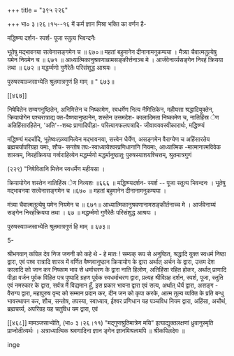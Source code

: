 +++
title = "३९५ २२६"

+++
भा० ३।२६।१५--१६ में कर्म ज्ञान मिश्रा भक्ति का वर्णन है- 



मद्धिष्ण्य दर्शन- स्पर्श- पूजा स्तुत्य भिवन्दनैः 

भूतेषु मद्भावनया सत्वेनासङ्गमेन च ॥ ६७०॥ महतां बहुमानेन दीनानामनुकम्पया । मैत्र्या चैवात्मतुल्येषु यमेन नियमेन च ॥ ६७१ ॥ आध्यात्मिकानुश्रवणान्नामसङ्कीर्त्तनाञ्च मे । आर्जवेनार्य्यसङ्गेन निरहं क्रियया तथा ॥ ६७२ ॥ मद्धर्म्मणो गुणैरेतैः परिसंशुद्ध आश्रयः । 

पुरुषस्याञ्जसाभ्येति श्रुतमात्रगुणं हि माम् ॥ " ६७३॥ 

[[४६७]]

निषेवितेन सम्यगनुष्ठितेन, अनिमित्तेन च निष्कामेण, स्वधर्मेण नित्य नैमित्तिकेन, महीयसा श्रद्धादियुक्तेन, क्रियायोगेन पश्चरात्राद्य क्त-वैष्णवानुष्ठानेन, शस्तेन उत्तमदेश- कालादिमता निष्कामेण च, नातिहिंस्र ेण अतिहिंसारहितेन, 'अति'--शब्दः प्राणादिपीड़ा- परित्यागफलपत्रादि- जीवावयवस्वीकारार्थः, मद्धिष्ण्यं 

मद्धिष्ण्यं मदर्चादि, भूतेष्वःतय्र्य्यामित्वेन मद्भावनया, सत्त्वेन धैर्येण, असङ्गमेन वैराग्येण च अहिंसारतेय ब्रह्मचर्यापरिग्रहा यमाः, शौच- सन्तोष तपः-स्वाध्यायेश्वरप्रणिधानानि नियमाः, आध्यात्मिक -मात्मानात्मविवेक शास्त्रम्, निरहंक्रियया गर्व्वराहित्येन मद्धर्म्मणो मद्धर्मानुष्ठातुः पुरुषस्याशयश्चित्तम्, श्रुतमात्रगुणं 

(२२९) "निषेवितानि मित्तेन स्वधर्मेण महीयसा । 

क्रियायोगेन शस्तेन नातिहिंस्र ेण नित्यशः ॥६६६ ॥ मद्धिष्ण्यदर्शन- स्पर्श -- पूजा स्तुत्य भिवन्दनः । भूतेषु मद्भावनया सत्त्वेनासङ्गमेन च ॥६७० ॥ महतां बहुमानेन दीनानामनुकम्पया । 

मंत्र्या चैवात्मतुल्येषु यमेन नियमेन च ॥ ६७१॥ आध्यात्मिकानुश्रवणानामसङ्कीर्तनाच्च मे । आर्जवेनाय्यं सङ्गेन निरहंक्रियया तथा । ६७ ॥ मद्धर्म्मणो गुणैरेतैः परिसंशुद्ध आश्रयः । 

पुरुषस्याञ्जसाभ्येति श्रुतमात्रगुणं हि माम् ॥ ६७३॥ 

5- 

श्रीभगवान् कपिल देव निज जननी को कहे थे - हे मातः ! सम्यक् रूप से अनुष्ठित, श्रद्धादि युक्त स्वधर्म निष्ठा द्वारा, एवं पश्व रात्रादि शास्त्र में वर्णित वैष्णवानुष्ठान क्रियायोग के द्वारा अर्थात् अर्चन के द्वारा, उत्तम देश कालादि को जान कर निष्काम भाव से धर्माचरण के द्वारा नाति हिलोण, अतिहिंसा रहित होकर, अर्थात् प्राणादि पीड़ा वर्जन पूर्वक विहित पत्र पुष्पादि ग्रहण पूर्वक स्वधर्माचरण द्वारा, प्रत्यह श्रीविग्रह दर्शन, स्पर्श, पूजा, स्तुति एवं नमस्कार के द्वारा, सर्वत्र मैं विद्यमान हूँ, इस प्रकार भावना द्वारा एवं सत्य, अर्थात् धैर्य द्वारा, असङ्ग - वैराग्य द्वारा, महापुरुष वृन्द को सम्मान प्रदान कर, दीन जन को कृपा करके, आत्म तुल्य व्यक्ति के प्रति बन्धु भावस्थापन कर, शौच, सन्तोष, तपस्या, स्वाध्याय, ईश्वर प्रणिधान यह पञ्चविध नियम द्वारा, अहिंसा, अचौथं, ब्रह्मचर्य्य, अपरिग्रह यह चतुविध यम द्वारा, एवं 



[[४६८]] मामञ्जसाभ्येति, (भा० ३।२६।११) "मद्गुणश्रुतिमात्रेण मयि" इत्याद्युक्तलक्षणां ध्रुवानुस्मृति प्राप्नोतीत्यर्थः । अत्राध्यात्मिक श्रवणादिना ज्ञान ङ्गेन ज्ञानमिश्रत्वमपि ॥ श्रीकपिलदेवः ॥ 

inge 
